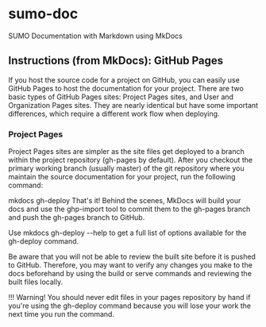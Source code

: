 # sumo-doc
SUMO Documentation with Markdown using MkDocs

## Instructions (from MkDocs): GitHub Pages
If you host the source code for a project on GitHub, you can easily use GitHub Pages to host the documentation for your project. There are two basic types of GitHub Pages sites: Project Pages sites, and User and Organization Pages sites. They are nearly identical but have some important differences, which require a different work flow when deploying.

### Project Pages
Project Pages sites are simpler as the site files get deployed to a branch within the project repository (gh-pages by default). After you checkout the primary working branch (usually master) of the git repository where you maintain the source documentation for your project, run the following command:

mkdocs gh-deploy
That's it! Behind the scenes, MkDocs will build your docs and use the ghp-import tool to commit them to the gh-pages branch and push the gh-pages branch to GitHub.

Use mkdocs gh-deploy --help to get a full list of options available for the gh-deploy command.

Be aware that you will not be able to review the built site before it is pushed to GitHub. Therefore, you may want to verify any changes you make to the docs beforehand by using the build or serve commands and reviewing the built files locally.

!!! Warning!
    You should never edit files in your pages repository by hand if you're using the gh-deploy command because you will lose your work the next time you run the command.
